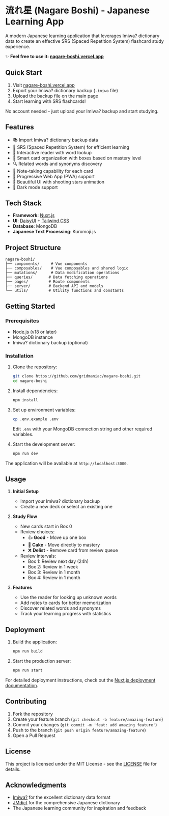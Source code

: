 # 流れ星 (Nagare Boshi) - Japanese Learning App

A modern Japanese learning application that leverages Imiwa? dictionary data to create an effective SRS (Spaced Repetition System) flashcard study experience.

✨ **Feel free to use it: [nagare-boshi.vercel.app](https://nagare-boshi.vercel.app/)**

## Quick Start

1. Visit [nagare-boshi.vercel.app](https://nagare-boshi.vercel.app/)
2. Export your Imiwa? dictionary backup (`.imiwa` file)
3. Upload the backup file on the main page
4. Start learning with SRS flashcards!

No account needed - just upload your Imiwa? backup and start studying.

## Features

- 📚 Import Imiwa? dictionary backup data
- 🔄 SRS (Spaced Repetition System) for efficient learning
- 📖 Interactive reader with word lookup
- 🎯 Smart card organization with boxes based on mastery level
- 🔍 Related words and synonyms discovery
- 📝 Note-taking capability for each card
- 📱 Progressive Web App (PWA) support
- 🎨 Beautiful UI with shooting stars animation
- 🌙 Dark mode support

## Tech Stack

- **Framework**: [Nuxt.js](https://nuxt.com/)
- **UI**: [DaisyUI](https://daisyui.com/) + [Tailwind CSS](https://tailwindcss.com/)
- **Database**: MongoDB
- **Japanese Text Processing**: Kuromoji.js

## Project Structure

```
nagare-boshi/
├── components/     # Vue components
├── composables/    # Vue composables and shared logic
├── mutations/      # Data modification operations
├── queries/       # Data fetching operations
├── pages/         # Route components
├── server/        # Backend API and models
└── utils/         # Utility functions and constants
```

## Getting Started

### Prerequisites

- Node.js (v18 or later)
- MongoDB instance
- Imiwa? dictionary backup (optional)

### Installation

1. Clone the repository:

   ```bash
   git clone https://github.com/gridmaniac/nagare-boshi.git
   cd nagare-boshi
   ```

2. Install dependencies:

   ```bash
   npm install
   ```

3. Set up environment variables:

   ```bash
   cp .env.example .env
   ```

   Edit `.env` with your MongoDB connection string and other required variables.

4. Start the development server:
   ```bash
   npm run dev
   ```

The application will be available at `http://localhost:3000`.

## Usage

1. **Initial Setup**
   - Import your Imiwa? dictionary backup
   - Create a new deck or select an existing one

2. **Study Flow**
   - New cards start in Box 0
   - Review choices:
     - 👍 **Good** - Move up one box
     - 🎂 **Cake** - Move directly to mastery
     - ❌ **Delist** - Remove card from review queue
   - Review intervals:
     - Box 1: Review next day (24h)
     - Box 2: Review in 1 week
     - Box 3: Review in 1 month
     - Box 4: Review in 1 month

3. **Features**
   - Use the reader for looking up unknown words
   - Add notes to cards for better memorization
   - Discover related words and synonyms
   - Track your learning progress with statistics

## Deployment

1. Build the application:

   ```bash
   npm run build
   ```

2. Start the production server:
   ```bash
   npm run start
   ```

For detailed deployment instructions, check out the [Nuxt.js deployment documentation](https://nuxt.com/docs/getting-started/deployment).

## Contributing

1. Fork the repository
2. Create your feature branch (`git checkout -b feature/amazing-feature`)
3. Commit your changes (`git commit -m 'feat: add amazing feature'`)
4. Push to the branch (`git push origin feature/amazing-feature`)
5. Open a Pull Request

## License

This project is licensed under the MIT License - see the [LICENSE](LICENSE) file for details.

## Acknowledgments

- [Imiwa?](http://www.imiwaapp.com/) for the excellent dictionary data format
- [JMdict](https://www.edrdg.org/jmdict/j_jmdict.html) for the comprehensive Japanese dictionary
- The Japanese learning community for inspiration and feedback
